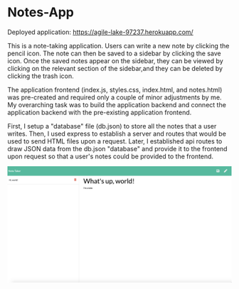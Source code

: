 # Notes-App

Deployed application: https://agile-lake-97237.herokuapp.com/

This is a note-taking application. Users can write a new note by clicking the pencil icon. The note can then be saved to a sidebar by clicking the save icon. Once the saved notes appear on the sidebar, they can be viewed by clicking on the relevant section of the sidebar,and they can be deleted by clicking the trash icon. 

The application frontend (index.js, styles.css, index.html, and notes.html) was pre-created and required only a couple of minor adjustments by me. My overarching task was to build the application backend and connect the application backend with the pre-existing application frontend. 

First, I setup a "database" file (db.json) to store all the notes that a user writes. Then, I used express to establish a server and routes that would be used to send HTML files upon a request. Later, I established api routes to draw JSON data from the db.json "database" and provide it to the frontend upon request so that a user's notes could be provided to the frontend. 

![](public/assets//images/Notes-App-Screenshot.png)